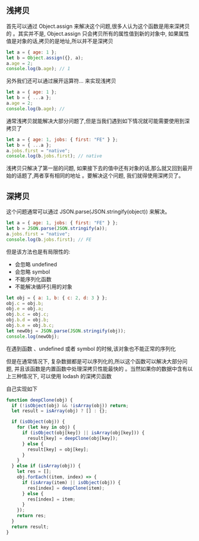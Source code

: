 ## 浅拷贝

首先可以通过 Object.assign 来解决这个问题,很多人认为这个函数是用来深拷贝的 。其实并不是, Object.assign 只会拷贝所有的属性值到新的对象中, 如果属性值是对象的话,拷贝的是地址,所以并不是深拷贝

```js
let a = { age: 1 };
let b = Object.assign({}, a);
a.age = 2;
console.log(b.age); // 1
```

另外我们还可以通过展开运算符... 来实现浅拷贝

```js
let a = { age: 1 };
let b = { ...a };
a.age = 2;
console.log(b.age); //
```

通常浅拷贝就能解决大部分问题了,但是当我们遇到如下情况就可能需要使用到深拷贝了

```js
let a = { age: 1, jobs: { first: "FE" } };
let b = { ...a };
a.jobs.first = "native";
console.log(b.jobs.first); // native
```

浅拷贝只解决了第一层的问题, 如果接下去的值中还有对象的话,那么就又回到最开始的话题了,两者享有相同的地址 。要解决这个问题, 我们就得使用深拷贝了。

## 深拷贝

这个问题通常可以通过 JSON.parse(JSON.stringify(object)) 来解决。

```js
let a = { age: 1, jobs: { first: "FE" } };
let b = JSON.parse(JSON.stringify(a));
a.jobs.first = "native";
console.log(b.jobs.first); // FE
```

但是该方法也是有局限性的:

- 会忽略 undefined
- 会忽略 symbol
- 不能序列化函数
- 不能解决循环引用的对象

```js
let obj = { a: 1, b: { c: 2, d: 3 } };
obj.c = obj.b;
obj.e = obj.a;
obj.b.c = obj.c;
obj.b.d = obj.b;
obj.b.e = obj.b.c;
let newObj = JSON.parse(JSON.stringify(obj));
console.log(newObj);
```

在遇到函数 、undefined 或者 symbol 的时候,该对象也不能正常的序列化

但是在通常情况下, 复杂数据都是可以序列化的,所以这个函数可以解决大部分问题, 并且该函数是内置函数中处理深拷贝性能最快的 。当然如果你的数据中含有以上三种情况下, 可以使用 lodash 的深拷贝函数

自己实现如下

```js
function deepClone(obj) {
  if (!isObject(obj) && !isArray(obj)) return;
  let result = isArray(obj) ? [] : {};

  if (isObject(obj)) {
    for (let key in obj) {
      if (isObject(obj[key]) || isArray(obj[key])) {
        result[key] = deepClone(obj[key]);
      } else {
        result[key] = obj[key];
      }
    }
  } else if (isArray(obj)) {
    let res = [];
    obj.forEach((item, index) => {
      if (isArray(item) || isObject(obj)) {
        res[index] = deepClone(item);
      } else {
        res[index] = item;
      }
    });
    return res;
  }
  return result;
}
```
